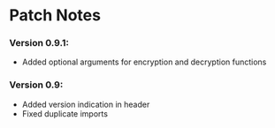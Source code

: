 # Patch Notes



### Version 0.9.1:
- Added optional arguments for encryption and decryption functions

### Version 0.9:
- Added version indication in header
- Fixed duplicate imports
